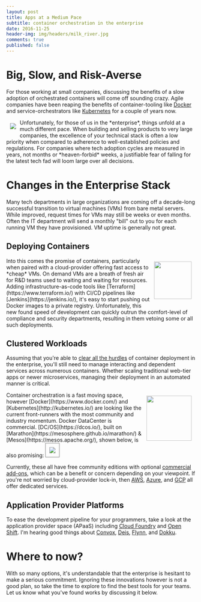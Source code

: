 ```yaml
---
layout: post
title: Apps at a Medium Pace
subtitle: container orchestration in the enterprise
date: 2016-11-25
header-img: img/headers/milk_river.jpg
comments: true
published: false
---
```


# Big, Slow, and Risk-Averse
For those working at small companies, discussing the benefits of a slow adoption of orchestrated containers will come off sounding crazy.  Agile companies have been reaping the benefits of container-tooling like [Docker](https://www.docker.com/) and service-orchestrators like [Kubernetes](http://kubernetes.io/) for a couple of years now.

<img src="{{ site.url }}/img/posts/ent_orchest_slow.png" class="img-responsive" style="padding:10px; float:left;"/>
Unfortunately, for those of us in the *enterprise*, things unfold at a much different pace.  When building and selling products to very large companies, the excellence of your technical stack is often a low priority when compared to adherence to well-established policies and regulations.  For companies where tech adoption cycles are measured in years, not months or *heaven-forbid* weeks, a justifiable fear of falling for the latest tech fad will loom large over all decisions.

# Changes in the Enterprise Stack
Many tech departments in large organizations are coming off a decade-long successful transition to virtual machines (VMs) from bare metal servers. While improved, request times for VMs may still be weeks or even months.  Often the IT department will send a monthly "bill" out to you for each running VM they have provisioned.  VM uptime is generally not great.

## Deploying Containers
<img src="{{ site.url }}/img/posts/ent_orchest_containers.png" class="img-responsive" style="padding:10px; float:right; height:100px"/>
Into this comes the promise of containers, particularly when paired with a cloud-provider offering fast access to *cheap* VMs. On demand VMs are a breath of fresh air for R&D teams used to waiting and waiting for resources.  Adding infrastructure-as-code tools like [Terraform](https://www.terraform.io/) with CI/CD pipelines like [Jenkins](https://jenkins.io/), it's easy to start pushing out Docker images to a private registry.  Unfortunately, this new found speed of development can quickly outrun the comfort-level of compliance and security departments, resulting in them vetoing some or all such deployments.

## Clustered Workloads
Assuming that you're able to [clear all the hurdles](https://zwischenzugs.wordpress.com/2016/07/08/a-checklist-for-docker-in-the-enterprise/) of container deployment in the enterprise, you'll still need to manage interacting and dependent services across numerous containers.  Whether scaling traditional web-tier apps or newer microservices, managing their deployment in an automated manner is critical.

<img src="{{ site.url }}/img/posts/ent_orchest_docker_kubernetes.jpg" class="img-responsive" style="padding:10px; float:right; height:120px"/>
Container orchestration is a fast moving space, however [Docker](https://www.docker.com/) and [Kubernetes](http://kubernetes.io/) are looking like the current front-runners with the most community and industry momentum.  Docker DataCenter is commercial. [DC/OS](https://dcos.io/), built on [Marathon](https://mesosphere.github.io/marathon/) & [Mesos](https://mesos.apache.org/), shown below, is also promising:   

<img src="{{ site.url }}/img/posts/ent_orchest_dcos.png" class="img-responsive" style="border: 1px solid gray; padding:10px"/> 

Currently, these all have free community editions with optional [commercial add-ons](https://en.wikipedia.org/wiki/Open_core), which can be a benefit or concern depending on your viewpoint.  If you're not worried by cloud-provider lock-in, then [AWS](https://aws.amazon.com/), [Azure](https://azure.microsoft.com), and [GCP](https://cloud.google.com/) all offer dedicated services.

## Application Provider Platforms
To ease the development pipeline for your programmers, take a look at the application provider space (APaaS) including [Cloud Foundry](https://www.cloudfoundry.org/) and [Open Shift](https://www.openshift.com/).  I'm hearing good things about [Convox](https://convox.com/), [Deis](http://deis.io/), [Flynn](https://flynn.io/), and [Dokku](http://dokku.viewdocs.io/dokku/).

# Where to now?
With so many options, it's understandable that the enterprise is hesitant to make a serious commitment.  Ignoring these innovations however is not a good plan, so take the time to explore to find the best tools for your teams.  Let us know what you've found works by discussing it below.

 